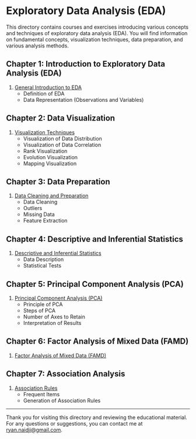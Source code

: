 # Exploratory Data Analysis (EDA)

This directory contains courses and exercises introducing various concepts and techniques of exploratory data analysis (EDA). You will find information on fundamental concepts, visualization techniques, data preparation, and various analysis methods.

## Chapter 1: Introduction to Exploratory Data Analysis (EDA)

1. [General Introduction to EDA](./Chapter1_Introduction/01_Introduction.md)
   - Definition of EDA
   - Data Representation (Observations and Variables)

## Chapter 2: Data Visualization

1. [Visualization Techniques](./Chapter2_Data_Visualization/01_Visualization_Techniques.md)
   - Visualization of Data Distribution
   - Visualization of Data Correlation
   - Rank Visualization
   - Evolution Visualization
   - Mapping Visualization

## Chapter 3: Data Preparation

1. [Data Cleaning and Preparation](./Chapter3_Data_Preparation/01_Data_Cleaning_and_Preparation.md)
   - Data Cleaning
   - Outliers
   - Missing Data
   - Feature Extraction

## Chapter 4: Descriptive and Inferential Statistics

1. [Descriptive and Inferential Statistics](./Chapter4_Statistics/01_Descriptive_and_Inferential_Statistics.md)
   - Data Description
   - Statistical Tests

## Chapter 5: Principal Component Analysis (PCA)

1. [Principal Component Analysis (PCA)](./Chapter5_PCA/01_PCA.md)
   - Principle of PCA
   - Steps of PCA
   - Number of Axes to Retain
   - Interpretation of Results

## Chapter 6: Factor Analysis of Mixed Data (FAMD)

1. [Factor Analysis of Mixed Data (FAMD)](./Chapter6_FAMD/01_FAMD.md)

## Chapter 7: Association Analysis

1. [Association Rules](./Chapter7_Association_Rules/01_Association_Rules.md)
   - Frequent Items
   - Generation of Association Rules

---

Thank you for visiting this directory and reviewing the educational material. For any questions or suggestions, you can contact me at [ryan.naidji@gmail.com](mailto:ryan.naidji@gmail.com).
